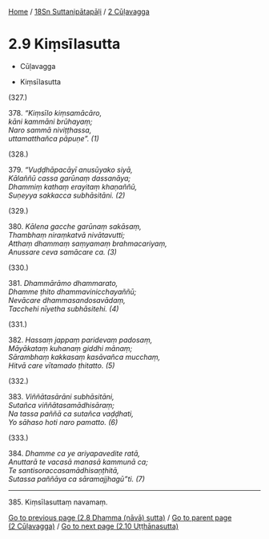 
[Home](/) / [18Sn Suttanipātapāḷi](...md) / [2 Cūḷavagga](../18Sn/2.md)

# 2.9 Kiṃsīlasutta

* Cūḷavagga

* Kiṃsīlasutta

(327.)

378\. _“Kiṃsīlo kiṃsamācāro,_  
_kāni kammāni brūhayaṃ;_  
_Naro sammā niviṭṭhassa,_  
_uttamatthañca pāpuṇe”. (1)_  


(328.)

379\. _“Vuḍḍhāpacāyī anusūyako siyā,_  
_Kālaññū cassa garūnaṃ dassanāya;_  
_Dhammiṃ kathaṃ erayitaṃ khaṇaññū,_  
_Suṇeyya sakkacca subhāsitāni. (2)_  


(329.)

380\. _Kālena gacche garūnaṃ sakāsaṃ,_  
_Thambhaṃ niraṃkatvā nivātavutti;_  
_Atthaṃ dhammaṃ saṃyamaṃ brahmacariyaṃ,_  
_Anussare ceva samācare ca. (3)_  


(330.)

381\. _Dhammārāmo dhammarato,_  
_Dhamme ṭhito dhammavinicchayaññū;_  
_Nevācare dhammasandosavādaṃ,_  
_Tacchehi nīyetha subhāsitehi. (4)_  


(331.)

382\. _Hassaṃ jappaṃ paridevaṃ padosaṃ,_  
_Māyākataṃ kuhanaṃ giddhi mānaṃ;_  
_Sārambhaṃ kakkasaṃ kasāvañca mucchaṃ,_  
_Hitvā care vītamado ṭhitatto. (5)_  


(332.)

383\. _Viññātasārāni subhāsitāni,_  
_Sutañca viññātasamādhisāraṃ;_  
_Na tassa paññā ca sutañca vaḍḍhati,_  
_Yo sāhaso hoti naro pamatto. (6)_  


(333.)

384\. _Dhamme ca ye ariyapavedite ratā,_  
_Anuttarā te vacasā manasā kammunā ca;_  
_Te santisoraccasamādhisaṇṭhitā,_  
_Sutassa paññāya ca sāramajjhagū”ti. (7)_  


---

385\. Kiṃsīlasuttaṃ navamaṃ.



[Go to previous page (2.8 Dhamma (nāvā) sutta)](2.8.md) / [Go to parent page (2 Cūḷavagga)](../18Sn/2.md) / [Go to next page (2.10 Uṭṭhānasutta)](2.10.md)


